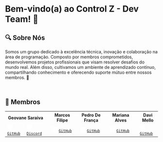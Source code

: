 # Bem-vindo(a) ao Control Z - Dev Team! 🚀

## 🔍 Sobre Nós 
Somos um grupo dedicado à excelência técnica, inovação e colaboração na área de programação. Composto por membros comprometidos, desenvolvemos projetos profissionais que visam resolver desafios do mundo real. Além disso, cultivamos um ambiente de aprendizado contínuo, compartilhando conhecimento e oferecendo suporte mútuo entre nossos membros. 🤝
&nbsp;

&nbsp;
## 👥 Membros  
<table>
    <tr>
        <th colspan="2">Geovane Saraiva</th>
        <th></th>
        <th colspan="2">Marcos Filipe</th>
        <th></th>
        <th colspan="2">Pedro De França</th>
        <th></th>
        <th colspan="2">Mariana Alves</th>
        <th></th>
        <th colspan="2">Davi Mello</th>
    </tr>
    <tr>
        <td><img src="github-mark-white.svg" width="17" height="17"> <code><a href="https://github.com/0LostConnection">GitHub</a></code></img></td>
        <td><img src="discord-mark-white.svg" width="17" height="17"> <code><a href="https://discord.com/users/437249534096048130">Discord</a></code></img></td>
        <td></td>
        <td colspan="2"><img src="github-mark-white.svg" width="17" height="17"> <code><a href="https://github.com/Kanelaaa">GitHub</a></code></img></td>
        <td></td>
        <td colspan="2"><img src="github-mark-white.svg" width="17" height="17"> <code><a href="https://github.com/ControlZ-DevTeam">GitHub</a></code></img></td>
        <td></td>
        <td colspan="2"><img src="github-mark-white.svg" width="17" height="17"> <code><a href="https://github.com/ControlZ-DevTeam">GitHub</a></code></img></td>
        <td></td>
        <td colspan="2"><img src="github-mark-white.svg" width="17" height="17"> <code><a href="https://github.com/ControlZ-DevTeam">GitHub</a></code></img></td>
</table>
